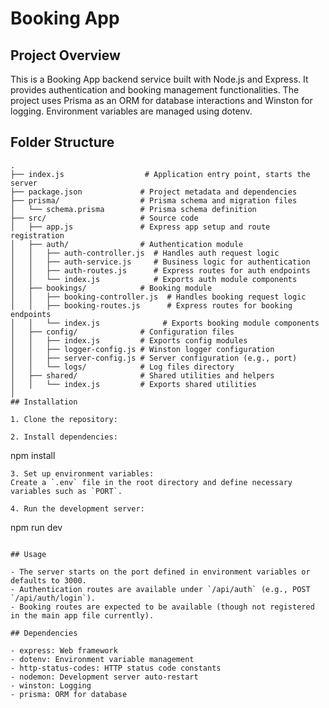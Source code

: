 # Booking App

## Project Overview

This is a Booking App backend service built with Node.js and Express. It provides authentication and booking management functionalities. The project uses Prisma as an ORM for database interactions and Winston for logging. Environment variables are managed using dotenv.

## Folder Structure

```
.
├── index.js                  # Application entry point, starts the server
├── package.json             # Project metadata and dependencies
├── prisma/                  # Prisma schema and migration files
│   └── schema.prisma        # Prisma schema definition
├── src/                     # Source code
│   ├── app.js               # Express app setup and route registration
│   ├── auth/                # Authentication module
│   │   ├── auth-controller.js  # Handles auth request logic
│   │   ├── auth-service.js     # Business logic for authentication
│   │   ├── auth-routes.js      # Express routes for auth endpoints
│   │   └── index.js            # Exports auth module components
│   ├── bookings/            # Booking module
│   │   ├── booking-controller.js  # Handles booking request logic
│   │   ├── booking-routes.js      # Express routes for booking endpoints
│   │   └── index.js              # Exports booking module components
│   ├── config/              # Configuration files
│   │   ├── index.js         # Exports config modules
│   │   ├── logger-config.js # Winston logger configuration
│   │   ├── server-config.js # Server configuration (e.g., port)
│   │   └── logs/            # Log files directory
│   ├── shared/              # Shared utilities and helpers
│   │   └── index.js         # Exports shared utilities
│
## Installation

1. Clone the repository:
```

```
2. Install dependencies:
```

npm install

```
3. Set up environment variables:
Create a `.env` file in the root directory and define necessary variables such as `PORT`.

4. Run the development server:
```

npm run dev

```

## Usage

- The server starts on the port defined in environment variables or defaults to 3000.
- Authentication routes are available under `/api/auth` (e.g., POST `/api/auth/login`).
- Booking routes are expected to be available (though not registered in the main app file currently).

## Dependencies

- express: Web framework
- dotenv: Environment variable management
- http-status-codes: HTTP status code constants
- nodemon: Development server auto-restart
- winston: Logging
- prisma: ORM for database
```
